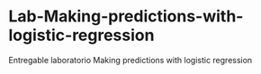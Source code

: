 # Lab-Making-predictions-with-logistic-regression
Entregable laboratorio Making predictions with logistic regression
